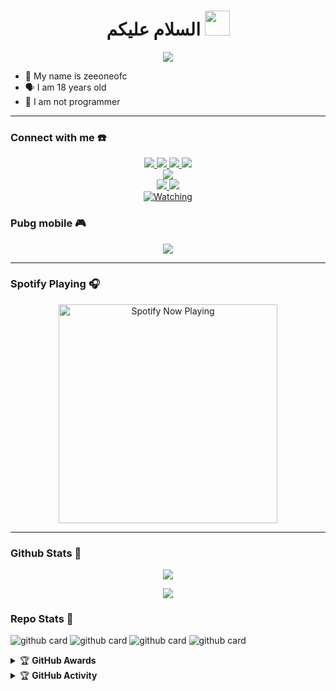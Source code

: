 <h1 align="center">السلام عليكم <img src="https://user-images.githubusercontent.com/1303154/88677602-1635ba80-d120-11ea-84d8-d263ba5fc3c0.gif" width="40px" alt=""><br></h1>
<p align="center">
  <img src="https://github.com/zeeone-ofc.png" />
</p>

<p align="center">

- 👼 My name is zeeoneofc
- 🗣️ I am 18 years old 
- 🔭 I am not programmer

</p>

------
### Connect with me ☎️
<p align="center">
  <a href="https://instagram.com/zeeoneofc"><img src="https://img.shields.io/badge/Instagram-E4405F?style=for-the-badge&logo=instagram&logoColor=white"/> 
  <a href="https://wa.me/62887435047326"><img src="https://img.shields.io/badge/WhatsApp-25D366?style=for-the-badge&logo=whatsapp&logoColor=white" />
  <a href="https://www.facebook.com/zeeoneofc"><img src="https://img.shields.io/badge/Facebook-%234267B2.svg?&style=for-the-badge&logo=facebook&logoColor=white" />
  <a href="https://t.me/zeeoneofc"><img src="https://img.shields.io/badge/Telegram-%230088cc.svg?&style=for-the-badge&logo=telegram&logoColor=white" /> <br>
  <a href="https://youtube.com/c/zeeoneofc"><img src="https://img.shields.io/badge/YouTube-Zeeone Ofc-ff0000?style=for-the-badge&logo=youtube&logoColor=ff0000&link=https://youtube.com/c/zeeoneofc" /><br>
  <a name=ZeeoneOfc&label=VIEWS&style=flat-square&color=orange" />
  <a href="https://github.com/zeeoneofc"><img src="https://img.shields.io/badge/-GitHub-black?style=flat-square&logo=github" /> 
  <a href="https://youtube.com/channels/UCdzWwbApjkyODby7_MoRYIA"><img src="https://img.shields.io/youtube/channel/subscribers/UCdzWwbApjkyODby7_MoRYIA?style=social" /> <br>
  <a href="https://komarev.com/ghpvc/?username=zeeoneofc&color=blue&style=flat-square&label=Profile+Views"><img title="Watching" src="https://komarev.com/ghpvc/?username=fatiharridho&color=green&style=flat-square&label=Profile+View"></a>
</p>

### Pubg mobile 🎮
<p align="center">
  <img src="https://github.com/zeeone-ofc/zeeone-ofc/blob/zeeone-ofc/2047a1zwq1.gif" />
</p>

------

### Spotify Playing 🎧

<p align="center">
  <a href="https://open.spotify.com/user/31nuzemgd72h4llo3dnl2pshegeu?si=qHWmVIfBQhy2KyH0dJgQ2Q&utm_source=copy-link" target="_blank"><img src="https://now-playing-on-spotify.vercel.app/api/spotify" alt="Spotify Now Playing" width="350"/></a>
</p>

------

### Github Stats 🚀

<p align="center"><a href="https://github.com/zeeoneofc"><img src="https://github-readme-stats.vercel.app/api?username=zeeoneofc&show_icons=true&theme=radical"></a></p>
<p align="center"><a href="https://github.com/zeeoneofc"><img src="https://github-readme-stats.vercel.app/api/top-langs/?username=zeeoneofc&theme=radical&layout=compact"></a></p> 

### Repo Stats 🔭
![github card](https://github-readme-stats.vercel.app/api/pin/?username=zeeone-ofc&repo=Alphabot-Md&theme=dark)
![github card](https://github-readme-stats.vercel.app/api/pin/?username=zeeone-ofc&repo=Alphab0t15&theme=nightowl)
![github card](https://github-readme-stats.vercel.app/api/pin/?username=zeeone-ofc&repo=Lord-Userbot&theme=dark)
![github card](https://github-readme-stats.vercel.app/api/pin/?username=zeeone-ofc&repo=zeeone-ofc&theme=nightowl)


<details>
    <summary>&#127942 <b>GitHub Awards</b></summary><br/>

![Github Trophy](https://github-profile-trophy.vercel.app/?username=phaticusthiccy)

</details>

<details>
    <summary>&#127942 <b>GitHub Activity</b></summary><br/>

![Metrics](https://metrics.lecoq.io/zeeone-ofc?template=classic&repositories.forks=true&languages=1&languages.colors=github&languages.threshold=0%25&config.timezone=Asia%2FMakassar)

</details> 
